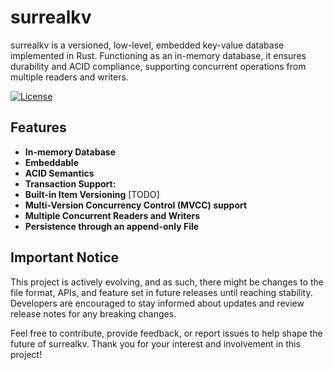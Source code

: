 # surrealkv

surrealkv is a versioned, low-level, embedded key-value database implemented in Rust. Functioning as an in-memory database, it ensures durability and ACID compliance, supporting concurrent operations from multiple readers and writers.

[![License](https://img.shields.io/badge/license-Apache_License_2.0-00bfff.svg?style=flat-square)](https://github.com/surrealdb/surrealkv)

## Features

- **In-memory Database**
- **Embeddable**
- **ACID Semantics** 
- **Transaction Support:** 
- **Built-in Item Versioning** [TODO]
- **Multi-Version Concurrency Control (MVCC) support**
- **Multiple Concurrent Readers and Writers**
- **Persistence through an append-only File**


## Important Notice

This project is actively evolving, and as such, there might be changes to the file format, APIs, and feature set in future releases until reaching stability. Developers are encouraged to stay informed about updates and review release notes for any breaking changes.

Feel free to contribute, provide feedback, or report issues to help shape the future of surrealkv. Thank you for your interest and involvement in this project!
